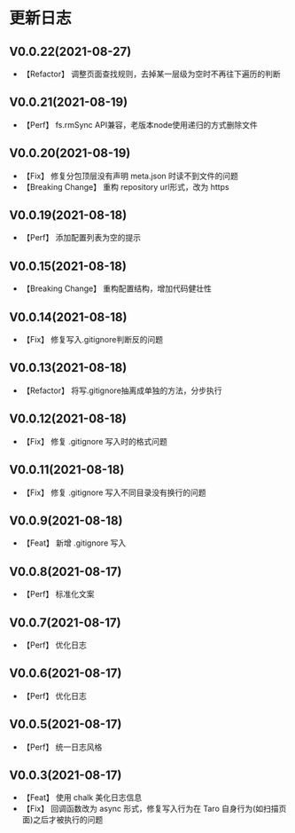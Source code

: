# 更新日志

## V0.0.22(2021-08-27)

- 【Refactor】 调整页面查找规则，去掉某一层级为空时不再往下遍历的判断

## V0.0.21(2021-08-19)

- 【Perf】 fs.rmSync API兼容，老版本node使用递归的方式删除文件

## V0.0.20(2021-08-19)

- 【Fix】 修复分包顶层没有声明 meta.json 时读不到文件的问题 
- 【Breaking Change】 重构 repository url形式，改为 https

## V0.0.19(2021-08-18)

- 【Perf】 添加配置列表为空的提示

## V0.0.15(2021-08-18)

- 【Breaking Change】 重构配置结构，增加代码健壮性

## V0.0.14(2021-08-18)

- 【Fix】 修复写入.gitignore判断反的问题

## V0.0.13(2021-08-18)

- 【Refactor】 将写.gitignore抽离成单独的方法，分步执行

## V0.0.12(2021-08-18)

- 【Fix】 修复 .gitignore 写入时的格式问题

## V0.0.11(2021-08-18)

- 【Fix】 修复 .gitignore 写入不同目录没有换行的问题

## V0.0.9(2021-08-18)

- 【Feat】 新增 .gitignore 写入

## V0.0.8(2021-08-17)

- 【Perf】 标准化文案

## V0.0.7(2021-08-17)

- 【Perf】 优化日志

## V0.0.6(2021-08-17)

- 【Perf】 优化日志

## V0.0.5(2021-08-17)

- 【Perf】 统一日志风格

## V0.0.3(2021-08-17)

- 【Feat】 使用 chalk 美化日志信息
- 【Fix】 回调函数改为 async 形式，修复写入行为在 Taro 自身行为(如扫描页面)之后才被执行的问题
